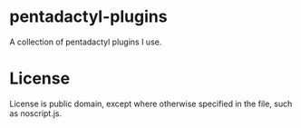 # pentadactyl-plugins
A collection of pentadactyl plugins I use.

# License
License is public domain, except where otherwise specified in the file, such as noscript.js.
